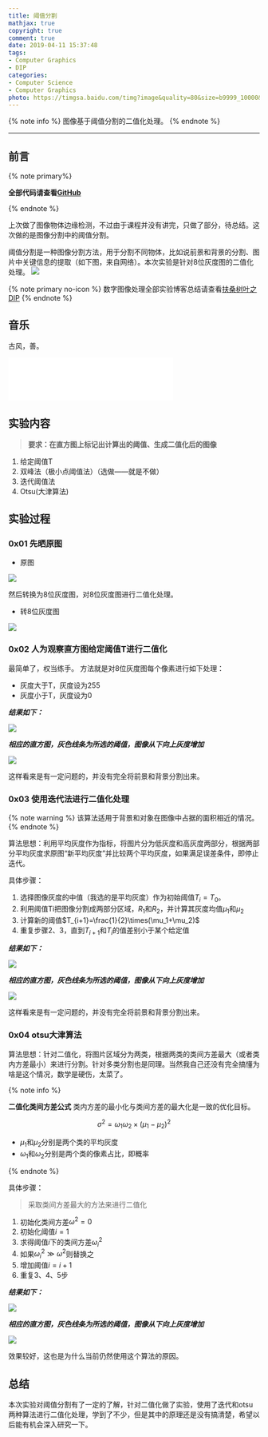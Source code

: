 ```yaml
---
title: 阈值分割
mathjax: true
copyright: true
comment: true
date: 2019-04-11 15:37:48
tags:
- Computer Graphics
- DIP
categories:
- Computer Science
- Computer Graphics
photo: https://timgsa.baidu.com/timg?image&quality=80&size=b9999_10000&sec=1554978709283&di=d9e8b761181eb1c25f8f66228c660d67&imgtype=0&src=http%3A%2F%2Fi0.hdslb.com%2Fbfs%2Farticle%2F51a22e67ab65724f586e5040c9b7722a9340932d.jpg
---
```


{% note info %}
图像基于阈值分割的二值化处理。
{% endnote %}

<!-- more -->

---

## 前言

{% note primary%}

**全部代码请查看[GitHub](https://github.com/ScarboroughCoral/DIPModule)**

{% endnote %}


上次做了图像物体边缘检测，不过由于课程并没有讲完，只做了部分，待总结。这次做的是图像分割中的阈值分割。

阈值分割是一种图像分割方法，用于分割不同物体，比如说前景和背景的分割、图片中关键信息的提取（如下图，来自网络）。本次实验是针对8位灰度图的二值化处理。
![](https://blog-resource-1259125863.cos.ap-beijing.myqcloud.com/images/https://upload-images.jianshu.io/upload_images/2649969-3af798de1b0b90a1.png?imageMogr2/auto-orient/)

{% note primary no-icon %}
数字图像处理全部实验博客总结请查看[扶桑树叶之DIP](/tags/DIP/)
{% endnote %}

## 音乐

古风，善。

<iframe frameborder="no"  marginwidth="0" marginheight="0" width=330 height=86 src="//music.163.com/outchain/player?type=2&id=32432321&auto=1&height=66"></iframe>

## 实验内容

> **要求：在直方图上标记出计算出的阈值、生成二值化后的图像**

1. 给定阈值T
2. 双峰法（极小点阈值法）（选做——就是不做）
3. 迭代阈值法
4. Otsu(大津算法)

## 实验过程

### 0x01 先晒原图

- 原图

![](https://blog-resource-1259125863.cos.ap-beijing.myqcloud.com/images/threshold-segmentation/origin.png)

然后转换为8位灰度图，对8位灰度图进行二值化处理。

- 转8位灰度图

![](https://blog-resource-1259125863.cos.ap-beijing.myqcloud.com/images/threshold-segmentation/gray.png)

### 0x02 人为观察直方图给定阈值T进行二值化

最简单了，权当练手。
方法就是对8位灰度图每个像素进行如下处理：
- 灰度大于T，灰度设为255
- 灰度小于T，灰度设为0

***结果如下：***

![](https://blog-resource-1259125863.cos.ap-beijing.myqcloud.com/images/threshold-segmentation/threshold-seed.png)

***相应的直方图，灰色线条为所选的阈值，图像从下向上灰度增加***

![](https://blog-resource-1259125863.cos.ap-beijing.myqcloud.com/images/threshold-segmentation/threshold-histogram-seed.png)

这样看来是有一定问题的，并没有完全将前景和背景分割出来。

### 0x03 使用迭代法进行二值化处理
{% note warning %}
该算法适用于背景和对象在图像中占据的面积相近的情况。
{% endnote %}


算法思想：利用平均灰度作为指标，将图片分为低灰度和高灰度两部分，根据两部分平均灰度求原图“新平均灰度”并比较两个平均灰度，如果满足误差条件，即停止迭代。

具体步骤：

1. 选择图像灰度的中值（我选的是平均灰度）作为初始阈值$T_i=T_0$。
2. 利用阈值Ti把图像分割成两部分区域，$R_1$和$R_2$，并计算其灰度均值$\mu_1$和$\mu_2$
3. 计算新的阈值$T_{i+1}=\frac{1}{2}\times(\mu_1+\mu_2)$
4. 重复步骤2、3，直到$T_{i+1}$和$T_i$的值差别小于某个给定值


***结果如下：***

![](https://blog-resource-1259125863.cos.ap-beijing.myqcloud.com/images/threshold-segmentation/threshold-iteration.png)

***相应的直方图，灰色线条为所选的阈值，图像从下向上灰度增加***

![](https://blog-resource-1259125863.cos.ap-beijing.myqcloud.com/images/threshold-segmentation/threshold-histogram-iteration.png)

这样看来是有一定问题的，并没有完全将前景和背景分割出来。

### 0x04 otsu大津算法

算法思想：针对二值化，将图片区域分为两类，根据两类的类间方差最大（或者类内方差最小）来进行分割。针对多类分割也是同理。当然我自己还没有完全搞懂为啥是这个情况，数学是硬伤，太菜了。

{% note info %}

**二值化类间方差公式**
类内方差的最小化与类间方差的最大化是一致的优化目标。

$$
\sigma^2=\omega_1\omega_2\times(\mu_1-\mu_2)^2
$$

- $\mu_1$和$\mu_2$分别是两个类的平均灰度
- $\omega_1$和$\omega_2$分别是两个类的像素占比，即概率

{% endnote %}



具体步骤：
> 采取类间方差最大的方法来进行二值化

1. 初始化类间方差$\omega^2=0$
2. 初始化阈值$i=1$
3. 求得阈值$i$下的类间方差$\omega^2_i$
4. 如果$\omega^2_i\gg\omega^2$则替换之
5. 增加阈值$i=i+1$
6. 重复3、4、5步

***结果如下：***

![](https://blog-resource-1259125863.cos.ap-beijing.myqcloud.com/images/threshold-segmentation/threshold-otsu.png)

***相应的直方图，灰色线条为所选的阈值，图像从下向上灰度增加***

![](https://blog-resource-1259125863.cos.ap-beijing.myqcloud.com/images/threshold-segmentation/threshold-histogram-otsu.png)

效果较好，这也是为什么当前仍然使用这个算法的原因。


## 总结

本次实验对阈值分割有了一定的了解，针对二值化做了实验，使用了迭代和otsu两种算法进行二值化处理，学到了不少，但是其中的原理还是没有搞清楚，希望以后能有机会深入研究一下。

